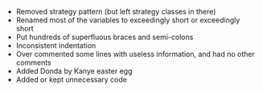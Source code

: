 - Removed strategy pattern (but left strategy classes in there)
- Renamed most of the variables to exceedingly short or exceedingly short
- Put hundreds of superfluous braces and semi-colons
- Inconsistent indentation
- Over commented some lines with useless information, and had no other comments
- Added Donda by Kanye easter egg
- Added or kept unnecessary code
